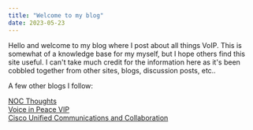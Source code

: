 ```yaml
---
title: "Welcome to my blog"
date: 2023-05-23
---
```


Hello and welcome to my blog where I post about all things VoIP. This is somewhat of a knowledge base for my myself, but I hope others find this site useful. I can't take much credit for the information here as it's been cobbled together from other sites, blogs, discussion posts, etc..

A few other blogs I follow:

[NOC Thoughts](https://nocthoughts.com/)  
[Voice in Peace VIP](https://melvinleejr.blogspot.com/)  
[Cisco Unified Communications and Collaboration](https://ciscouccollab.blogspot.com/)
